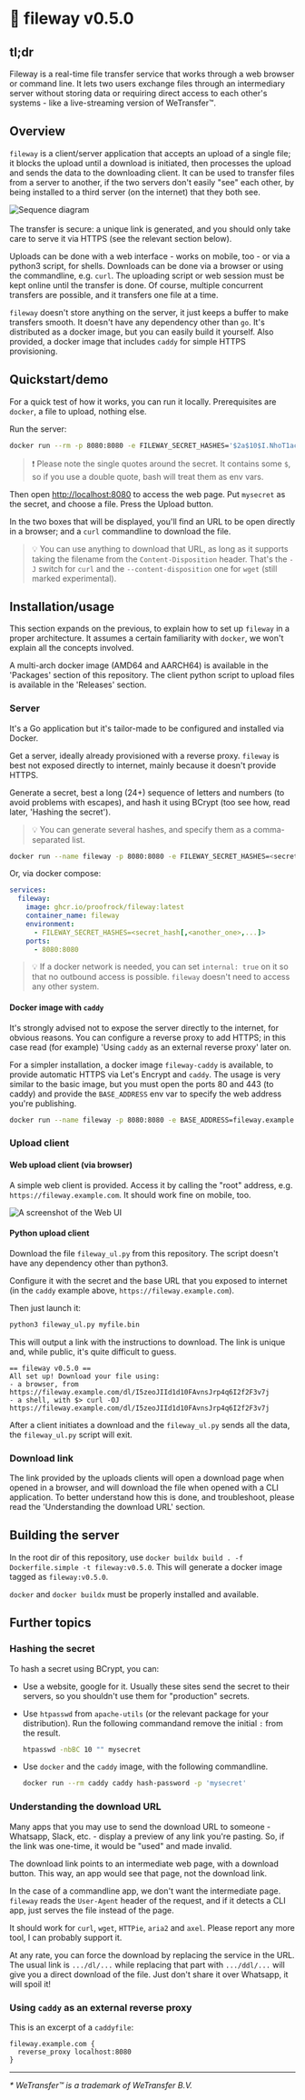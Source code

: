 # 🚠 fileway v0.5.0

## tl;dr

Fileway is a real-time file transfer service that works through a web browser or command line. It lets two users exchange files through an intermediary server without storing data or requiring direct access to each other's systems - like a live-streaming version of WeTransfer™.

## Overview

`fileway` is a client/server application that accepts an upload of a single file; it blocks the upload until a download is initiated, then processes the upload and sends the data to the downloading client. It can be used to transfer files from a server to another, if the two servers don't easily "see" each other, by being installed to a third server (on the internet) that they both see.

![Sequence diagram](resources/seq_diagram.png)
<br>
<br>
The transfer is secure: a unique link is generated, and you should only take care to serve it via HTTPS (see the relevant section below).

Uploads can be done with a web interface - works on mobile, too - or via a python3 script, for shells. Downloads can be done via a browser or using the commandline, e.g. `curl`. The uploading script or web session must be kept online until the transfer is done. Of course, multiple concurrent transfers are possible, and it transfers one file at a time.

`fileway` doesn't store anything on the server, it just keeps a buffer to make transfers smooth. It doesn't have any dependency other than `go`. It's distributed as a docker image, but you can easily build it yourself. Also provided, a docker image that includes `caddy` for simple HTTPS provisioning.

## Quickstart/demo

For a quick test of how it works, you can run it locally. Prerequisites are `docker`, a file to upload, nothing else.

Run the server:

```bash
docker run --rm -p 8080:8080 -e FILEWAY_SECRET_HASHES='$2a$10$I.NhoT1acD9XkXmXn1IMSOp0qhZDd63iSw1RfHZP7nzyg/ItX5eVa' ghcr.io/proofrock/fileway:latest
```

> ❗ Please note the single quotes around the secret. It contains some `$`, so if you use a double quote, bash will treat them as env vars.

Then open [http://localhost:8080](http://localhost:8080) to access the web page. Put `mysecret` as the secret, and choose a file. Press the Upload button.

In the two boxes that will be displayed, you'll find an URL to be open directly in a browser; and a `curl` commandline to download the file.

> 💡 You can use anything to download that URL, as long as it supports taking the filename from the `Content-Disposition` header. That's the `-J` switch for `curl` and the `--content-disposition` one for `wget` (still marked experimental).

## Installation/usage

This section expands on the previous, to explain how to set up `fileway` in a proper architecture. It assumes a certain familiarity with `docker`, we won't explain all the concepts involved.

A multi-arch docker image (AMD64 and AARCH64) is available in the 'Packages' section of this repository. The client python script to upload files is available in the 'Releases' section.

### Server

It's a Go application but it's tailor-made to be configured and installed via Docker.

Get a server, ideally already provisioned with a reverse proxy. `fileway` is best not exposed directly to internet, mainly because it doesn't provide HTTPS.

Generate a secret, best a long (24+) sequence of letters and numbers (to avoid problems with escapes), and hash it using BCrypt (too see how, read later, 'Hashing the secret').

> 💡 You can generate several hashes, and specify them as a comma-separated list.

```bash
docker run --name fileway -p 8080:8080 -e FILEWAY_SECRET_HASHES=<secret_hash[,<another_one>,...]> ghcr.io/proofrock/fileway:latest
```

Or, via docker compose:

```yaml
services:
  fileway:
    image: ghcr.io/proofrock/fileway:latest
    container_name: fileway
    environment:
      - FILEWAY_SECRET_HASHES=<secret_hash[,<another_one>,...]>
    ports:
      - 8080:8080
```

> 💡 If a docker network is needed, you can set `internal: true` on it so that no outbound access is possible. `fileway` doesn't need to access any other system.

#### Docker image with `caddy`

It's strongly advised not to expose the server directly to the internet, for obvious reasons. You can configure a reverse proxy to add HTTPS; in this case read (for example) 'Using `caddy` as an external reverse proxy' later on.

For a simpler installation, a docker image `fileway-caddy` is available, to provide automatic HTTPS via Let's Encrypt and `caddy`. The usage is very similar to the basic image, but you must open the ports 80 and 443 (to caddy) and provide the `BASE_ADDRESS` env var to specify the web address you're publishing.

```bash
docker run --name fileway -p 8080:8080 -e BASE_ADDRESS=fileway.example.com -e FILEWAY_SECRET_HASHES=<secret_hash[,<another_one>,...]> ghcr.io/proofrock/fileway-caddy:latest
```

### Upload client

#### Web upload client (via browser)

A simple web client is provided. Access it by calling the "root" address, e.g. `https://fileway.example.com`. It should work fine on mobile, too.

![A screenshot of the Web UI](resources/webui.png)

#### Python upload client

Download the file `fileway_ul.py` from this repository. The script doesn't have any dependency other than python3.

Configure it with the secret and the base URL that you exposed to internet (in the `caddy` example above, `https://fileway.example.com`).

Then just launch it:

```bash
python3 fileway_ul.py myfile.bin
```

This will output a link with the instructions to download. The link is unique and, while public, it's quite difficult to guess.

```text
== fileway v0.5.0 ==
All set up! Download your file using:
- a browser, from https://fileway.example.com/dl/I5zeoJIId1d10FAvnsJrp4q6I2f2F3v7j
- a shell, with $> curl -OJ https://fileway.example.com/dl/I5zeoJIId1d10FAvnsJrp4q6I2f2F3v7j
```

After a client initiates a download and the `fileway_ul.py` sends all the data, the `fileway_ul.py` script will exit.

### Download link

The link provided by the uploads clients will open a download page when opened in a browser, and will download the file when opened with a CLI application. To better understand how this is done, and troubleshoot, please read the 'Understanding the download URL' section.

## Building the server

In the root dir of this repository, use `docker buildx build . -f Dockerfile.simple -t fileway:v0.5.0`. This will generate a docker image tagged as `fileway:v0.5.0`.

`docker` and `docker buildx` must be properly installed and available.

## Further topics

### Hashing the secret

To hash a secret using BCrypt, you can:

- Use a website, google for it. Usually these sites send the secret to their servers, so you shouldn't use them for "production" secrets.

- Use `htpasswd` from `apache-utils` (or the relevant package for your distribution). Run the following commandand remove the initial `:` from the result.
  ```bash
  htpasswd -nbBC 10 "" mysecret
  ```
- Use `docker` and the `caddy` image, with the following commandline.
  ```bash
  docker run --rm caddy caddy hash-password -p 'mysecret'
  ```

### Understanding the download URL

Many apps that you may use to send the download URL to someone - Whatsapp, Slack, etc. - display a preview of any link you're pasting. So, if the link was one-time, it would be "used" and made invalid. 

The download link points to an intermediate web page, with a download button. This way, an app would see that page, not the download link.

In the case of a commandline app, we don't want the intermediate page. `fileway` reads the `User-Agent` header of the request, and if it detects a CLI app, just serves the file instead of the page.

It should work for `curl`, `wget`, `HTTPie`, `aria2` and `axel`. Please report any more tool, I can probably support it.

At any rate, you can force the download by replacing the service in the URL. The usual link is `.../dl/...` while replacing that part with `.../ddl/...` will give you a direct download of the file. Just don't share it over Whatsapp, it will spoil it!

### Using `caddy` as an external reverse proxy

This is an excerpt of a `caddyfile`:

```caddyfile
fileway.example.com {
  reverse_proxy localhost:8080
}
```

---

*\* WeTransfer™ is a trademark of WeTransfer B.V.*